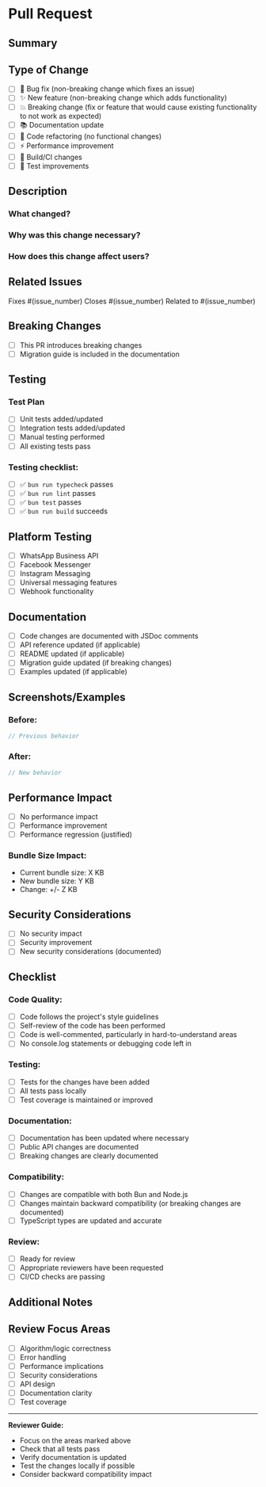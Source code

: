 # Pull Request

## Summary

<!-- Provide a brief summary of your changes -->

## Type of Change

<!-- Mark the relevant option with an "x" -->

- [ ] 🐛 Bug fix (non-breaking change which fixes an issue)
- [ ] ✨ New feature (non-breaking change which adds functionality)
- [ ] 💥 Breaking change (fix or feature that would cause existing functionality to not work as expected)
- [ ] 📚 Documentation update
- [ ] 🧹 Code refactoring (no functional changes)
- [ ] ⚡ Performance improvement
- [ ] 🔧 Build/CI changes
- [ ] 🧪 Test improvements

## Description

<!-- Provide a more detailed description of your changes -->

### What changed?

<!-- Describe what was changed -->

### Why was this change necessary?

<!-- Explain the motivation behind this change -->

### How does this change affect users?

<!-- Describe the impact on end users -->

## Related Issues

<!-- Link to any related issues -->
Fixes #(issue_number)
Closes #(issue_number)
Related to #(issue_number)

## Breaking Changes

<!-- If this introduces breaking changes, describe them here -->

- [ ] This PR introduces breaking changes
- [ ] Migration guide is included in the documentation

## Testing

<!-- Describe how you tested your changes -->

### Test Plan

- [ ] Unit tests added/updated
- [ ] Integration tests added/updated
- [ ] Manual testing performed
- [ ] All existing tests pass

### Testing checklist:

- [ ] ✅ `bun run typecheck` passes
- [ ] ✅ `bun run lint` passes  
- [ ] ✅ `bun test` passes
- [ ] ✅ `bun run build` succeeds

## Platform Testing

<!-- Mark which platforms were tested -->

- [ ] WhatsApp Business API
- [ ] Facebook Messenger
- [ ] Instagram Messaging
- [ ] Universal messaging features
- [ ] Webhook functionality

## Documentation

<!-- Mark relevant documentation updates -->

- [ ] Code changes are documented with JSDoc comments
- [ ] API reference updated (if applicable)
- [ ] README updated (if applicable)
- [ ] Migration guide updated (if breaking changes)
- [ ] Examples updated (if applicable)

## Screenshots/Examples

<!-- If applicable, add screenshots or code examples -->

### Before:
```typescript
// Previous behavior
```

### After:
```typescript
// New behavior
```

## Performance Impact

<!-- Describe any performance implications -->

- [ ] No performance impact
- [ ] Performance improvement
- [ ] Performance regression (justified)

### Bundle Size Impact:

- Current bundle size: X KB
- New bundle size: Y KB
- Change: +/- Z KB

## Security Considerations

<!-- Describe any security implications -->

- [ ] No security impact
- [ ] Security improvement
- [ ] New security considerations (documented)

## Checklist

<!-- Ensure all items are completed before requesting review -->

### Code Quality:
- [ ] Code follows the project's style guidelines
- [ ] Self-review of the code has been performed
- [ ] Code is well-commented, particularly in hard-to-understand areas
- [ ] No console.log statements or debugging code left in

### Testing:
- [ ] Tests for the changes have been added
- [ ] All tests pass locally
- [ ] Test coverage is maintained or improved

### Documentation:
- [ ] Documentation has been updated where necessary
- [ ] Public API changes are documented
- [ ] Breaking changes are clearly documented

### Compatibility:
- [ ] Changes are compatible with both Bun and Node.js
- [ ] Changes maintain backward compatibility (or breaking changes are documented)
- [ ] TypeScript types are updated and accurate

### Review:
- [ ] Ready for review
- [ ] Appropriate reviewers have been requested
- [ ] CI/CD checks are passing

## Additional Notes

<!-- Any additional information for reviewers -->

## Review Focus Areas

<!-- Highlight specific areas where you'd like reviewer attention -->

- [ ] Algorithm/logic correctness
- [ ] Error handling
- [ ] Performance implications
- [ ] Security considerations
- [ ] API design
- [ ] Documentation clarity
- [ ] Test coverage

---

**Reviewer Guide:**
- Focus on the areas marked above
- Check that all tests pass
- Verify documentation is updated
- Test the changes locally if possible
- Consider backward compatibility impact